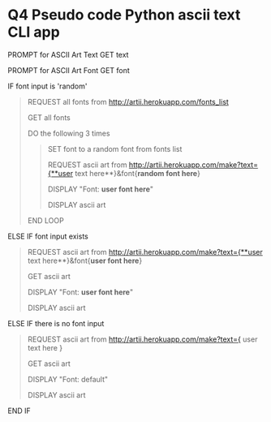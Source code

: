 # Q4 Pseudo code Python ascii text CLI app

PROMPT for ASCII Art Text
GET text

PROMPT for ASCII Art Font
GET font

IF font input is 'random'
> REQUEST all fonts from http://artii.herokuapp.com/fonts_list
>
> GET all fonts
> >
> DO the following 3 times
> >
> > SET font to a random font from fonts list
> >
> > REQUEST ascii art from http://artii.herokuapp.com/make?text={**user text here**}&font{**random font here**}
> >
> > DISPLAY "Font: **user font here**"
> >
> > DISPLAY ascii art
>
> END LOOP

ELSE IF font input exists
> REQUEST ascii art from http://artii.herokuapp.com/make?text={**user text here**}&font{**user font here**}
>
> GET ascii art
>
> DISPLAY "Font: **user font here**"
>
> DISPLAY ascii art

ELSE IF there is no font input
> REQUEST ascii art from http://artii.herokuapp.com/make?text={ user text here }
>
> GET ascii art
>
> DISPLAY "Font: default"
>
> DISPLAY ascii art

END IF
